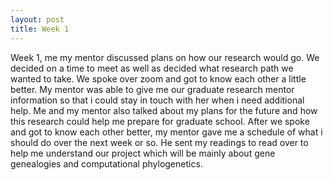 ```yaml
---
layout: post
title: Week 1
---
```


Week 1, me my mentor discussed plans on how our research would go. We decided on a time to meet as well as decided what research path we wanted to take. We spoke over zoom and got to know each other a little better. My mentor was able to give me our graduate research mentor information so that i could stay in touch with her when i need additional help. Me and my mentor also talked about my plans for the future and how this research could help me prepare for graduate school. After we spoke and got to know each other better, my mentor gave me a schedule of what i should do over the next week or so. He sent my readings to read over to help me understand our project which will be mainly about gene genealogies and computational phylogenetics. 


